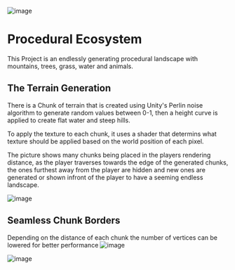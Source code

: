 ![image](https://user-images.githubusercontent.com/32739337/100557612-b5aabb80-3280-11eb-8201-1706ba5f9f4d.png)
# Procedural Ecosystem
This Project is an endlessly generating procedural landscape with mountains, trees, grass, water and animals. 

## The Terrain Generation
There is a Chunk of terrain that is created using Unity's Perlin noise algorithm to generate random values between 0-1, then a height curve is applied to create flat water and steep hills. 

To apply the texture to each chunk, it uses a shader that determins what texture should be applied based on the world position of each pixel.

The picture shows many chunks being placed in the players rendering distance, as the player traverses towards the edge of the generated chunks, the ones furthest away from the player are hidden and new ones are generated or shown infront of the player to have a seeming endless landscape.

![image](https://user-images.githubusercontent.com/32739337/99461091-789d0b80-2907-11eb-91eb-21bd00bf0ecd.png)


## Seamless Chunk Borders
Depending on the distance of each chunk the number of vertices can be lowered for better performance
![image](https://user-images.githubusercontent.com/32739337/100557982-aaf12600-3282-11eb-83ec-dc7047e93cad.png)


![image](https://user-images.githubusercontent.com/32739337/100557763-8183ca80-3281-11eb-9bc4-1f8386a82349.png)
